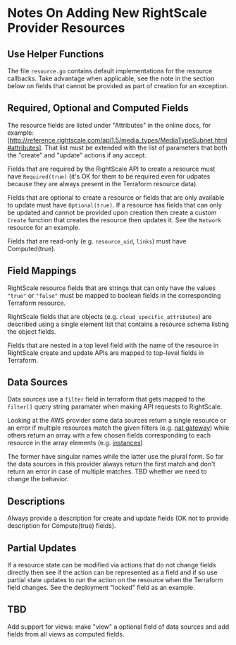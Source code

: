 # Notes On Adding New RightScale Provider Resources

## Use Helper Functions

The file `resource.go` contains default implementations for the resource
callbacks. Take advantage when applicable, see the note in the section below on
fields that cannot be provided as part of creation for an exception.

## Required, Optional and Computed Fields

The resource fields are listed under "Attributes" in the online docs, for
example:
[http://reference.rightscale.com/api1.5/media_types/MediaTypeSubnet.html#attributes].
That list must be extended with the list of parameters that both the "create"
and "update" actions if any accept.

Fields that are required by the RightScale API to create a resource must have
`Required(true)` (it's OK for them to be required even for udpates because they
are always present in the Terraform resource data).

Fields that are optional to create a resource or fields that are only available
to update must have `Optional(true)`. If a resource has fields that can only be
updated and cannot be provided upon creation then create a custom `Create`
function that creates the resource then updates it. See the `Network` resource
for an example.

Fields that are read-only (e.g. `resource_uid`, `links`) must have Computed(true).

## Field Mappings

RightScale resource fields that are strings that can only have the values
`"true"` or `"false"` must be mapped to boolean fields in the corresponding
Terraform resource.

RightScale fields that are objects (e.g. `cloud_specific_attributes`) are
described using a single element list that contains a resource schema listing
the object fields.

Fields that are nested in a top level field with the name of the resource in
RightScale create and update APIs are mapped to top-level fields in Terraform.

## Data Sources

Data sources use a `filter` field in terraform that gets mapped to the
`filter[]` query string paramater when making API requests to RightScale.

Looking at the AWS provider some data sources return a single resource or an
error if multiple resources match the given filters (e.g.
[nat gateway](https://github.com/terraform-providers/terraform-provider-aws/blob/master/aws/data_source_aws_nat_gateway.go#L107))
while others return an array with a few chosen fields corresponding to each
resource in the array elements (e.g.
[instances](https://github.com/terraform-providers/terraform-provider-aws/blob/master/aws/data_source_aws_instances.go#L74))

The former have singular names while the latter use the plural form. So far the
data sources in this provider always return the first match and don't return an
error in case of multiple matches. TBD whether we need to change the behavior.

## Descriptions

Always provide a description for create and update fields (OK not to provide
description for Compute(true) fields).

## Partial Updates

If a resource state can be modified via actions that do not change fields
directly then see if the action can be represented as a field and if so use
partial state updates to run the action on the resource when the Terraform field
changes. See the  deployment "locked" field as an example.

## TBD

Add support for views: make "view" a optional field of data sources and add
fields from all views as computed fields.